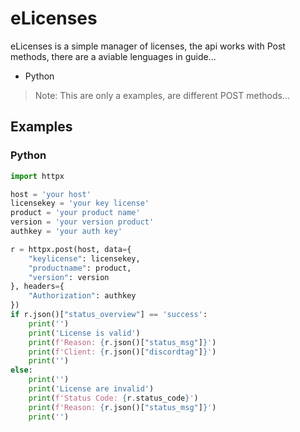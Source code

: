# eLicenses

eLicenses is a simple manager of licenses, the api works with Post
methods, there are a aviable lenguages in guide...

- Python

> Note: This are only a examples, are different POST methods...

## Examples
### Python
```python
import httpx

host = 'your host'
licensekey = 'your key license'
product = 'your product name'
version = 'your version product'
authkey = 'your auth key'

r = httpx.post(host, data={
    "keylicense": licensekey,
    "productname": product,
    "version": version
}, headers={
    "Authorization": authkey
})
if r.json()["status_overview"] == 'success':
    print('')
    print('License is valid')
    print(f'Reason: {r.json()["status_msg"]}')
    print(f'Client: {r.json()["discordtag"]}')
    print('')
else:
    print('')
    print('License are invalid')
    print(f'Status Code: {r.status_code}')
    print(f'Reason: {r.json()["status_msg"]}')
    print('')
```